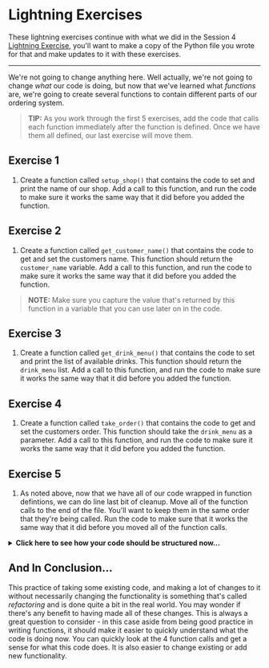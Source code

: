 # Lightning Exercises

These lightning exercises continue with what we did in the Session 4 [Lightning Exercise](../../session4/classroom/lightning_exercises.md), you'll want to make a copy of the Python file you wrote for that and make updates to it with these exercises.

---

We're not going to change anything here. Well actually, we're not going to change _what_ our code is doing, but now that we've learned what _functions_ are, we're going to create several functions to contain different parts of our ordering system.

> **TIP:** As you work through the first 5 exercises, add the code that calls each function immediately after the function is defined. Once we have them all defined, our last exercise will move them.

## Exercise 1

1. Create a function called `setup_shop()` that contains the code to set and print the name of our shop. Add a call to this function, and run the code to make sure it works the same way that it did before you added the function.

## Exercise 2

1. Create a function called `get_customer_name()` that contains the code to get and set the customers name. This function should return the `customer_name` variable. Add a call to this function, and run the code to make sure it works the same way that it did before you added the function.
> **NOTE:** Make sure you capture the value that's returned by this function in a variable that you can use later on in the code.

## Exercise 3

1. Create a function called `get_drink_menu()` that contains the code to set and print the list of available drinks. This function should return the `drink_menu` list. Add a call to this function, and run the code to make sure it works the same way that it did before you added the function.

## Exercise 4

1. Create a function called `take_order()` that contains the code to get and set the customers order. This function should take the `drink_menu` as a parameter. Add a call to this function, and run the code to make sure it works the same way that it did before you added the function.

## Exercise 5

1. As noted above, now that we have all of our code wrapped in function defintions, we can do line last bit of cleanup. Move all of the function calls to the end of the file. You'll want to keep them in the same order that they're being called.  Run the code to make sure that it works the same way that it did before you moved all of the function calls.

<details markdown="1">
<summary>
<b>Click here to see how your code should be structured now...</b>
</summary>
>```python
>def one_of_our_new_functions():
>    # code for this function
>
>def another_new_function():
>    # code for this function
>
># all of our other function definitions
>
>one_of_our_new_functions()
>a_variable = another_new_function()
># all of our function calls
>```
</details>

## And In Conclusion...

This practice of taking some existing code, and making a lot of changes to it without necessarily changing the functionality is something that's called _refactoring_ and is done quite a bit in the real world. You may wonder if there's any benefit to having made all of these changes. This is always a great question to consider - in this case aside from being good practice in writing functions, it should make it easier to quickly understand what the code is doing now. You can quickly look at the 4 function calls and get a sense for what this code does. It is also easier to change existing or add new functionality. 
